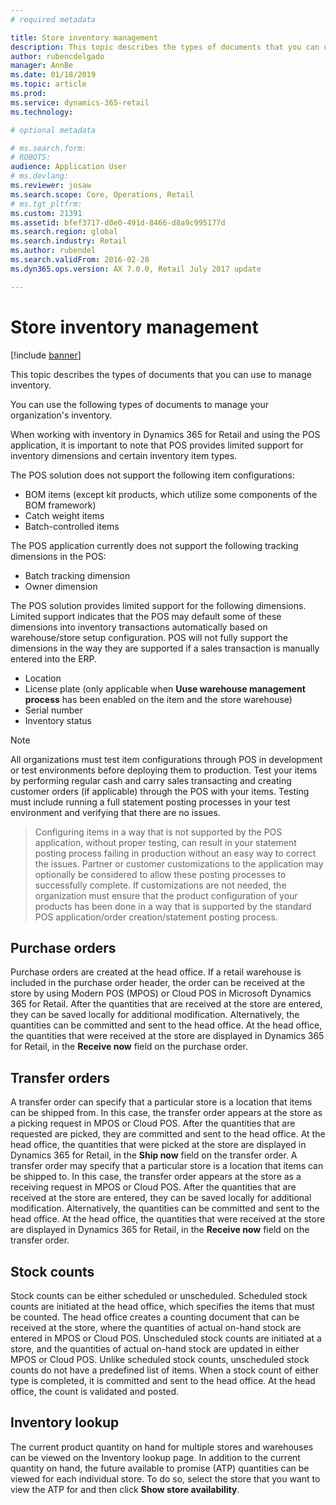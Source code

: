```yaml
---
# required metadata

title: Store inventory management
description: This topic describes the types of documents that you can use to manage inventory.
author: rubencdelgado
manager: AnnBe
ms.date: 01/18/2019
ms.topic: article
ms.prod: 
ms.service: dynamics-365-retail
ms.technology: 

# optional metadata

# ms.search.form: 
# ROBOTS: 
audience: Application User
# ms.devlang: 
ms.reviewer: josaw
ms.search.scope: Core, Operations, Retail
# ms.tgt_pltfrm: 
ms.custom: 21391
ms.assetid: bfef3717-d0e0-491d-8466-d8a9c995177d
ms.search.region: global
ms.search.industry: Retail
ms.author: rubendel
ms.search.validFrom: 2016-02-28
ms.dyn365.ops.version: AX 7.0.0, Retail July 2017 update

---
```


# Store inventory management

[!include [banner](includes/banner.md)]

This topic describes the types of documents that you can use to manage inventory.

You can use the following types of documents to manage your organization's inventory.

When working with inventory in Dynamics 365 for Retail and using the POS application, it is important to note that POS provides limited support for inventory dimensions and certain inventory item types.  

The POS solution does not support the following item configurations:
- BOM items (except kit products, which utilize some components of the BOM framework)
- Catch weight items
- Batch-controlled items

The POS application currently does not support the following tracking dimensions in the POS:
- Batch tracking dimension
- Owner dimension

The POS solution provides limited support for the following dimensions. Limited support indicates that the POS may default some of these dimensions into inventory transactions automatically based on warehouse/store setup configuration. POS will not fully support the dimensions in the way they are supported if a sales transaction is manually entered into the ERP. 

- Location
- License plate (only applicable when **Uuse warehouse management process** has been enabled on the item and the store warehouse)
- Serial number
- Inventory status

> [!NOTE]
> All organizations must test item configurations through POS in development or test environments before deploying them to production. Test your items by performing regular cash and carry sales transacting and creating customer orders (if applicable) through the POS with your items. Testing must include running a full statement posting processes in your test environment and verifying that there are no issues.

> Configuring items in a way that is not supported by the POS application, without proper testing, can result in your statement posting process failing in production without an easy way to correct the issues. Partner or customer customizations to the application may optionally be considered to allow these posting processes to successfully complete. If customizations are not needed, the organization must ensure that the product configuration of your products has been done in a way that is supported by the standard POS application/order creation/statement posting process.

## Purchase orders

Purchase orders are created at the head office. If a retail warehouse is included in the purchase order header, the order can be received at the store by using Modern POS (MPOS) or Cloud POS in Microsoft Dynamics 365 for Retail. After the quantities that are received at the store are entered, they can be saved locally for additional modification. Alternatively, the quantities can be committed and sent to the head office. At the head office, the quantities that were received at the store are displayed in Dynamics 365 for Retail, in the **Receive now** field on the purchase order.

## Transfer orders

A transfer order can specify that a particular store is a location that items can be shipped from. In this case, the transfer order appears at the store as a picking request in MPOS or Cloud POS. After the quantities that are requested are picked, they are committed and sent to the head office. At the head office, the quantities that were picked at the store are displayed in Dynamics 365 for Retail, in the **Ship now** field on the transfer order. A transfer order may specify that a particular store is a location that items can be shipped to. In this case, the transfer order appears at the store as a receiving request in MPOS or Cloud POS. After the quantities that are received at the store are entered, they can be saved locally for additional modification. Alternatively, the quantities can be committed and sent to the head office. At the head office, the quantities that were received at the store are displayed in Dynamics 365 for Retail, in the **Receive now** field on the transfer order.

## Stock counts

Stock counts can be either scheduled or unscheduled. Scheduled stock counts are initiated at the head office, which specifies the items that must be counted. The head office creates a counting document that can be received at the store, where the quantities of actual on-hand stock are entered in MPOS or Cloud POS. Unscheduled stock counts are initiated at a store, and the quantities of actual on-hand stock are updated in either MPOS or Cloud POS. Unlike scheduled stock counts, unscheduled stock counts do not have a predefined list of items. When a stock count of either type is completed, it is committed and sent to the head office. At the head office, the count is validated and posted.

## Inventory lookup

The current product quantity on hand for multiple stores and warehouses can be viewed on the Inventory lookup page. In addition to the current quantity on hand, the future available to promise (ATP) quantities can be viewed for each individual store. To do so, select the store that you want to view the ATP for and then click **Show store availability**.

